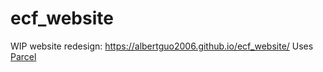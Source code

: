 # ecf_website
WIP website redesign: https://albertguo2006.github.io/ecf_website/
Uses [Parcel](https://parceljs.org/)
